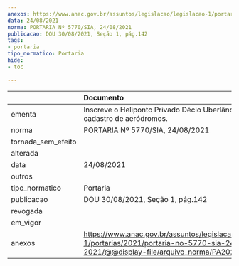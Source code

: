 ```yaml
---
anexos: https://www.anac.gov.br/assuntos/legislacao/legislacao-1/portarias/2021/portaria-no-5770-sia-24-08-2021/@@display-file/arquivo_norma/PA2021-5770.pdf
data: 24/08/2021
norma: PORTARIA Nº 5770/SIA, 24/08/2021
publicacao: DOU 30/08/2021, Seção 1, pág.142
tags:
- portaria
tipo_normatico: Portaria
hide: 
- toc 
 
---
```


|                    | Documento                                                                                                                                            |
|:-------------------|:-----------------------------------------------------------------------------------------------------------------------------------------------------|
| ementa             | Inscreve o Heliponto Privado Décio Uberlândia (MG) no cadastro de aeródromos.                                                                        |
| norma              | PORTARIA Nº 5770/SIA, 24/08/2021                                                                                                                     |
| tornada_sem_efeito |                                                                                                                                                      |
| alterada           |                                                                                                                                                      |
| data               | 24/08/2021                                                                                                                                           |
| outros             |                                                                                                                                                      |
| tipo_normatico     | Portaria                                                                                                                                             |
| publicacao         | DOU 30/08/2021, Seção 1, pág.142                                                                                                                     |
| revogada           |                                                                                                                                                      |
| em_vigor           |                                                                                                                                                      |
| anexos             | https://www.anac.gov.br/assuntos/legislacao/legislacao-1/portarias/2021/portaria-no-5770-sia-24-08-2021/@@display-file/arquivo_norma/PA2021-5770.pdf |